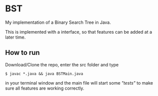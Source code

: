 # BST

My implementation of a Binary Search Tree in Java.

This is implemented with a interface, so that features can be added at a later time.

## How to run

Download/Clone the repo, enter the src folder and type

```
$ javac *.java && java BSTMain.java
```

in your terminal window and the main file will start some _"tests"_ to make sure all features are working correctly.

